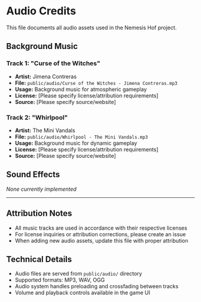 # Audio Credits

This file documents all audio assets used in the Nemesis Hof project.

## Background Music

### Track 1: "Curse of the Witches"
- **Artist:** Jimena Contreras
- **File:** `public/audio/Curse of the Witches - Jimena Contreras.mp3`
- **Usage:** Background music for atmospheric gameplay
- **License:** [Please specify license/attribution requirements]
- **Source:** [Please specify source/website]

### Track 2: "Whirlpool"
- **Artist:** The Mini Vandals
- **File:** `public/audio/Whirlpool - The Mini Vandals.mp3`
- **Usage:** Background music for dynamic gameplay
- **License:** [Please specify license/attribution requirements]
- **Source:** [Please specify source/website]

## Sound Effects

_None currently implemented_

---

## Attribution Notes

- All music tracks are used in accordance with their respective licenses
- For license inquiries or attribution corrections, please create an issue
- When adding new audio assets, update this file with proper attribution

## Technical Details

- Audio files are served from `public/audio/` directory
- Supported formats: MP3, WAV, OGG
- Audio system handles preloading and crossfading between tracks
- Volume and playback controls available in the game UI